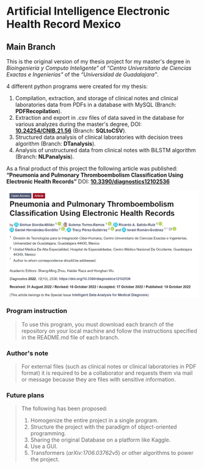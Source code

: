 # **Artificial Intelligence Electronic Health Record Mexico**
## Main Branch

This is the original version of my thesis project for my master's degree in *Bioingeniería  y Computo Inteligente”* of *“Centro Universitario de Ciencias Exactas e Ingenierías”* of the *“Universidad de Guadalajara”*.

4 different python programs were created for my thesis:
1.	Compilation, extraction, and storage of clinical notes and clinical laboratories data from PDFs in a database with MySQL (Branch: **PDFRecopilation**).
2.	Extraction and export in .csv files of data saved in the database for various analyzes during the master's degree, DOI:  [**10.24254/CNIB.21.56**](https://www.researchgate.net/publication/358785762_Identificacion_de_Variables_Clinicas_Asociadas_al_Diagnostico_Correcto_e_Incorrecto_en_Enfermedades_Respiratorias) (Branch: **SQLtoCSV**).
3.	Structured data analysis of clinical laboratories with decision trees algorithm (Branch: **DTanalysis**).
4.	Analysis of unstructured data from clinical notes with BiLSTM algorithm (Branch: **NLPanalysis**).

As a final product of this project the following article was published: **“Pneumonia and Pulmonary Thromboembolism Classification Using Electronic Health Records”** DOI: [**10.3390/diagnostics12102536**](https://doi.org/10.3390/diagnostics12102536)

![paper](https://github.com/SanehetSiordia/AI_EHR_MX/blob/main/README_images/paper.png?raw=true "paper published.")

### **Program instruction**
>To use this program, you must download each branch of the repository on your local machine and follow the instructions specified in the README.md file of each branch.

### **Author's note**
>For external files (such as clinical notes or clinical laboratories in PDF format) it is required to be a collaborator and requests them via mail or message because they are files with sensitive information.

### **Future plans**
>The following has been proposed:
>1.	Homogenize the entire project in a single program.
>2.	Structure the project with the paradigm of object-oriented programming.
>3.	Sharing the original Database on a platform like Kaggle.
>4.	Use a GUI.
>5.	Transformers (*arXiv:1706.03762v5*) or other algorithms to power the project.
